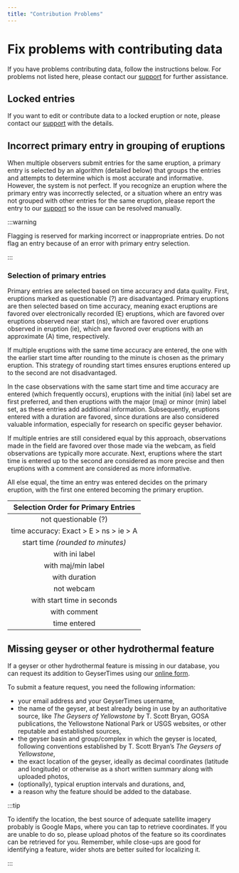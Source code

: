 ```yaml
---
title: "Contribution Problems"
---
```


# Fix problems with contributing data

If you have problems contributing data, follow the instructions below. For problems not listed here, please contact our [support](mailto:support@geysertimes.org) for further assistance. 

## Locked entries

If you want to edit or contribute data to a locked eruption or note, please contact our [support](mailto:support@geysertimes.org) with the details.

## Incorrect primary entry in grouping of eruptions

When multiple observers submit entries for the same eruption, a primary entry is selected by an algorithm (detailed below) that groups the entries and attempts to determine which is most accurate and informative. However, the system is not perfect. If you recognize an eruption where the primary entry was incorrectly selected, or a situation where an entry was not grouped with other entries for the same eruption, please report the entry to our [support](mailto:support@geysertimes.org) so the issue can be resolved manually. 

:::warning

Flagging is reserved for marking incorrect or inappropriate entries. Do not flag an entry because of an error with primary entry selection.

:::

### Selection of primary entries 

Primary entries are selected based on time accuracy and data quality. First, eruptions marked as questionable (?) are disadvantaged. Primary eruptions are then selected based on time accuracy, meaning exact eruptions are favored over electronically recorded (E) eruptions, which are favored over eruptions observed near start (ns), which are favored over eruptions observed in eruption (ie), which are favored over eruptions with an approximate (A) time, respectively. 

If multiple eruptions with the same time accuracy are entered, the one with the earlier start time after rounding to the minute is chosen as the primary eruption. This strategy of rounding start times ensures eruptions entered up to the second are not disadvantaged.

In the case observations with the same start time and time accuracy are entered (which frequently occurs), eruptions with the initial (ini) label set are first preferred, and then eruptions with the major (maj) or minor (min) label set, as these entries add additional information. Subsequently, eruptions entered with a duration are favored, since durations are also considered valuable information, especially for research on specific geyser behavior.

If multiple entries are still considered equal by this approach, observations made in the field are favored over those made via the webcam, as field observations are typically more accurate. Next, eruptions where the start time is entered up to the second are considered as more precise and then eruptions with a comment are considered as more informative. 

All else equal, the time an entry was entered decides on the primary eruption, with the first one entered becoming the primary eruption. 

| Selection Order for Primary Entries |
| :---: |
| not questionable (?) |
| time accuracy: Exact > E > ns > ie > A |
| start time _(rounded to minutes)_ |
| with ini label |
| with maj/min label |
| with duration |
| not webcam |
| with start time in seconds |
| with comment |
| time entered |

## Missing geyser or other hydrothermal feature

If a geyser or other hydrothermal feature is missing in our database, you can request its addition to GeyserTimes using our [online form](https://forms.gle/xeiS9tcFsDuiooHg8). 

To submit a feature request, you need the following information:

* your email address and your GeyserTimes username, 
* the name of the geyser, at best already being in use by an authoritative source, like _The Geysers of Yellowstone_ by T. Scott Bryan, GOSA publications, the Yellowstone National Park or USGS websites, or other reputable and established sources,
* the geyser basin and group/complex in which the geyser is located, following conventions established by T. Scott Bryan’s _The Geysers of Yellowstone_, 
* the exact location of the geyser, ideally as decimal coordinates (latitude and longitude) or otherwise as a short written summary along with uploaded photos, 
* (optionally), typical eruption intervals and durations, and, 
* a reason why the feature should be added to the database. 

:::tip

To identify the location, the best source of adequate satellite imagery probably is Google Maps, where you can tap to retrieve coordinates. If you are unable to do so, please upload photos of the feature so its coordinates can be retrieved for you. Remember, while close-ups are good for identifying a feature, wider shots are better suited for localizing it.

:::